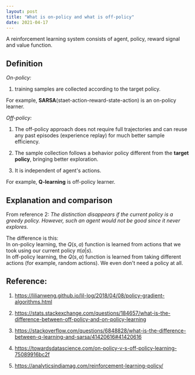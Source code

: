 ```yaml
---
layout: post
title: "What is on-policy and what is off-policy"
date: 2021-04-17
---
```


A reinforcement learning system consists of agent, policy, reward signal and value function.

## Definition

_On-policy:_

1. training samples are collected according to the target policy.

For example, **SARSA**(staet-action-reward-state-action) is an on-policy learner.

_Off-policy:_

1. The off-policy approach does not require full trajectories and can reuse any past episodes (experience replay) for much better sample efficiency.

2. The sample collection follows a behavior policy different from the **target policy**, bringing better exploration.

3. It is independent of agent's actions.

For example, **Q-learning** is off-policy learner.

## Explanation and comparison

From reference 2: _The distinction disappears if the current policy is a greedy policy. However, such an agent would not be good since it never explores._

The difference is this: <br>
In on-policy learning, the $Q(s, a)$ function is learned from actions that we took using our current policy $\pi(a | s)$. <br>
In off-policy learning, the $Q(s, a)$ function is learned from taking different actions (for example, random actions). We even don't need a policy at all.

## Reference:

1. https://lilianweng.github.io/lil-log/2018/04/08/policy-gradient-algorithms.html

2. https://stats.stackexchange.com/questions/184657/what-is-the-difference-between-off-policy-and-on-policy-learning

3. https://stackoverflow.com/questions/6848828/what-is-the-difference-between-q-learning-and-sarsa/41420616#41420616

4. https://towardsdatascience.com/on-policy-v-s-off-policy-learning-75089916bc2f

5. https://analyticsindiamag.com/reinforcement-learning-policy/
